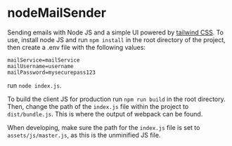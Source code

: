 # nodeMailSender
Sending emails with Node JS and a simple UI powered by [tailwind CSS](https://tailwindcss.com).
To use, install node JS and run `npm install` in the root directory of the project, then create a .env file with the following values:
```
mailService=mailService
mailUsername=username
mailPassword=mysecurepass123

```
 run `node index.js`.

To build the client JS for production run `npm run build` in the root directory.
Then, change the path of the `index.js` file within the project to `dist/bundle.js`. This is where the output of webpack can be found.

When developing, make sure the path for the `index.js` file is set to `assets/js/master.js`, as this is the unminified JS file.

